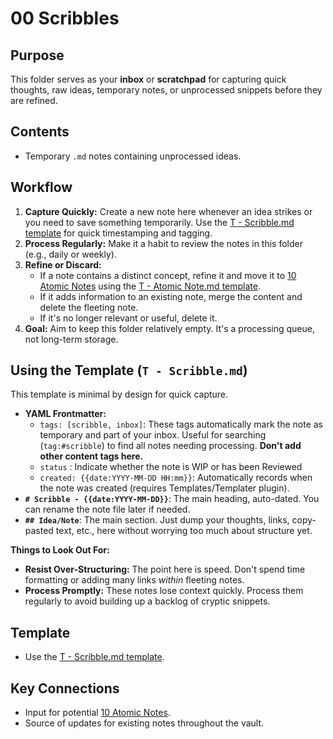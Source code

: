 # 00 Scribbles


## Purpose

This folder serves as your **inbox** or **scratchpad** for capturing quick thoughts, raw ideas, temporary notes, or unprocessed snippets before they are refined.

## Contents

*   Temporary `.md` notes containing unprocessed ideas.

## Workflow

1.  **Capture Quickly:** Create a new note here whenever an idea strikes or you need to save something temporarily. Use the [T - Scribble.md template](T%20-%20Scribble.md.md) for quick timestamping and tagging.
2.  **Process Regularly:** Make it a habit to review the notes in this folder (e.g., daily or weekly).
3.  **Refine or Discard:**
    *   If a note contains a distinct concept, refine it and move it to [10 Atomic Notes](z10%20README.md.md) using the [T - Atomic Note.md template](../90%20Meta/Templates/T%20-%20Atomic%20Note.md).
    *   If it adds information to an existing note, merge the content and delete the fleeting note.
    *   If it's no longer relevant or useful, delete it.
4.  **Goal:** Aim to keep this folder relatively empty. It's a processing queue, not long-term storage.

## Using the Template (`T - Scribble.md`)

This template is minimal by design for quick capture.

*   **YAML Frontmatter:**
    *   `tags: [scribble, inbox]`: These tags automatically mark the note as temporary and part of your inbox. Useful for searching (`tag:#scribble`) to find all notes needing processing. **Don't add other content tags here.**
    *    `status` : Indicate whether the note is WIP or has been Reviewed
    *   `created: {{date:YYYY-MM-DD HH:mm}}`: Automatically records when the note was created (requires Templates/Templater plugin).
*   **`# Scribble - {{date:YYYY-MM-DD}}`**: The main heading, auto-dated. You can rename the note file later if needed.
*   **`## Idea/Note`**: The main section. Just dump your thoughts, links, copy-pasted text, etc., here without worrying too much about structure yet.

**Things to Look Out For:**

*   **Resist Over-Structuring:** The point here is speed. Don't spend time formatting or adding many links *within* fleeting notes.
*   **Process Promptly:** These notes lose context quickly. Process them regularly to avoid building up a backlog of cryptic snippets.

## Template

*   Use the [T - Scribble.md template](T%20-%20Scribble.md.md).

## Key Connections

*   Input for potential [10 Atomic Notes](z10%20README.md.md).
*   Source of updates for existing notes throughout the vault.